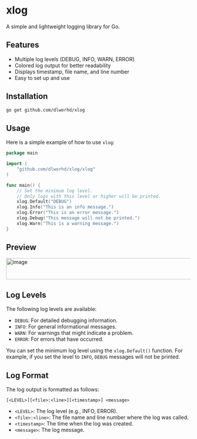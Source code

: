 # xlog

A simple and lightweight logging library for Go.

## Features

- Multiple log levels (DEBUG, INFO, WARN, ERROR)
- Colored log output for better readability
- Displays timestamp, file name, and line number
- Easy to set up and use

## Installation

```bash
go get github.com/dlworhd/xlog
```

## Usage

Here is a simple example of how to use `xlog`:

```go
package main

import (
	"github.com/dlworhd/xlog/xlog"
)

func main() {
	// Set the minimum log level.
	// Only logs with this level or higher will be printed.
	xlog.Default("DEBUG")
	xlog.Info("This is an info message.")
	xlog.Error("This is an error message.")
	xlog.Debug("This message will not be printed.")
	xlog.Warn("This is a warning message.")
}
```
## Preview
<img width="506" height="58" alt="image" src="https://github.com/user-attachments/assets/2eda5e80-08e5-4754-9ec4-08d203748fea" />

## Log Levels

The following log levels are available:

- `DEBUG`: For detailed debugging information.
- `INFO`: For general informational messages.
- `WARN`: For warnings that might indicate a problem.
- `ERROR`: For errors that have occurred.

You can set the minimum log level using the `xlog.Default()` function. For example, if you set the level to `INFO`, `DEBUG` messages will not be printed.

## Log Format

The log output is formatted as follows:

```
[<LEVEL>][<file>:<line>][<timestamp>] <message>
```

- `<LEVEL>`: The log level (e.g., INFO, ERROR).
- `<file>:<line>`: The file name and line number where the log was called.
- `<timestamp>`: The time when the log was created.
- `<message>`: The log message.
